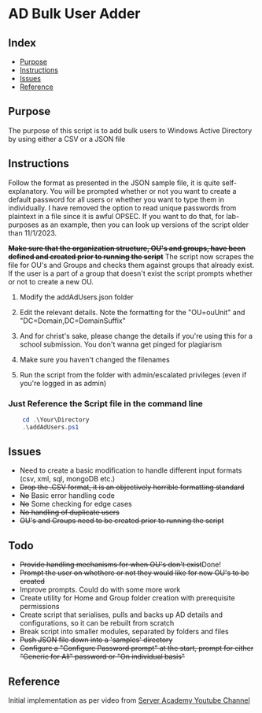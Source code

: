 <h1>AD Bulk User Adder</h1>

<h2>Index</h2>
<ul>
    <li><a href="#purpose">Purpose</a></li>
    <li><a href="#instructions">Instructions</a></li>
    <li><a href="#issues">Issues</a></li>
    <li><a href="#references">Reference</a></li>
</ul>

<h2 id="purpose">Purpose</h2>
<p>The purpose of this script is to add bulk users to Windows Active Directory by using either a CSV or a JSON file</p>

<h2 id="instructions">Instructions</h2>
<p>Follow the format as presented in the JSON sample file, it is quite self-explanatory. You will be prompted whether or not you want to create a default password for all users or whether you want to type them in individually. I have removed the option to read unique passwords from plaintext in a file since it is awful OPSEC. If you want to do that, for lab-purposes as an example, then you can look up versions of the script older than 11/1/2023.</p>
<p><b><s>Make sure that the organization structure, OU's and groups, have been defined and created prior to running the script</s></b> The script now scrapes the file for OU's and Groups and checks them against groups that already exist. If the user is a part of a group that doesn't exist the script prompts whether or not to create a new OU.</p>
<ol>
    <li><p>Modify the addAdUsers.json folder</p></li>
    <li><p>Edit the relevant details. Note the formatting for the "OU=ouUnit" and "DC=Domain,DC=DomainSuffix"</p></li>
    <li><p>And for christ's sake, please change the details if you're using this for a school submission. You don't wanna get pinged for plagiarism</p></li>
    <li><p>Make sure you haven't changed the filenames</p></li>
    <li><p>Run the script from the folder with admin/escalated privileges (even if you're logged in as admin)</p></li>
</ol>

<h3>Just Reference the Script file in the command line</h3>

```PowerShell
    cd .\Your\Directory
    .\addAdUsers.ps1  
```

<h2 id="issues">Issues</h2>
<ul>
    <li>Need to create a basic modification to handle different input formats (csv, xml, sql, mongoDB etc.)</li>
    <li><s>Drop the .CSV format, it is an objectively horrible formatting standard</s></li>
    <li><s>No</s> Basic error handling code</li>
    <li><s>No</s> Some checking for edge cases</li>
    <li><s>No handling of duplicate users</s></li>
    <li><s>OU's and Groups need to be created prior to running the script</s></li>
</ul>

<h2>Todo</h2>
    <ul>
        <li><s>Provide handling mechanisms for when OU's don't exist</s>Done!</li>
        <li><s>Prompt the user on whethere or not they would like for new OU's to be created</s></li>
        <li>Improve prompts. Could do with some more work</li>
        <li>Create utility for Home and Group folder creation with prerequisite permissions</li>
        <li>Create script that serialises, pulls and backs up AD details and configurations, so it can be rebuilt from scratch</li>
        <li>Break script into smaller modules, separated by folders and files</li>
        <li><s>Push JSON file down into a 'samples' directory</s></li>
        <li><s>Configure a "Configure Password prompt" at the start, prompt for either "Generic for All" password or "On individual basis"</s></li>
    </ul>


<h2 id="references">Reference</h2>
Initial implementation as per video from <a href="https://www.youtube.com/watch?v=9WAcQE-Q9xo">Server Academy Youtube Channel</a>
